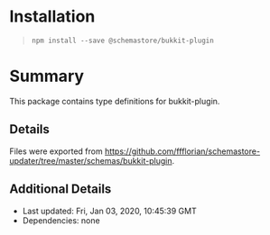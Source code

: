 # Installation
> `npm install --save @schemastore/bukkit-plugin`

# Summary
This package contains type definitions for bukkit-plugin.

## Details
Files were exported from https://github.com/ffflorian/schemastore-updater/tree/master/schemas/bukkit-plugin.

## Additional Details
* Last updated: Fri, Jan 03, 2020, 10:45:39 GMT
* Dependencies: none
